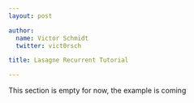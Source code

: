 ```yaml
---
layout: post

author:
  name: Victor Schmidt
  twitter: vict0rsch

title: Lasagne Recurrent Tutorial

---
```


This section is empty for now, the example is coming
